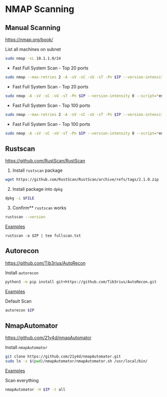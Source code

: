 # NMAP Scanning

## Manual Scanning
https://nmap.org/book/

List all machines on subnet
```bash
sudo nmap -sL 10.1.1.0/24
```

- Fast Full System Scan - Top 20 ports
```bash
sudo nmap --max-retries 2 -A -sV -sC -sU -sT -Pn $IP --version-intensity 0 --script=*enum --script=vuln --top-ports 20 | tee fullscan.txt
```
- Fast Full System Scan - Top 20 ports
```bash
sudo nmap -A -sV -sC -sU -sT -Pn $IP --version-intensity 0 --script=*enum --script=vuln --top-ports 20 | tee fullscan.txt
```
- Fast Full System Scan - Top 100 ports
```bash
sudo nmap --max-retries 2 -A -sV -sC -sU -sT -Pn $IP --version-intensity 0 --script=*enum --script=vuln --top-ports 100 | tee fullscan.txt
```
- Fast Full System Scan - Top 100 ports
```bash
sudo nmap -A -sV -sC -sU -sT -Pn $IP --version-intensity 0 --script=*enum --script=vuln --top-ports 100 | tee fullscan.txt
```




## Rustscan
https://github.com/RustScan/RustScan

1. Install `rustscan` package
```bash
wget https://github.com/RustScan/RustScan/archive/refs/tags/2.1.0.zip
```
2. Install package into `dpkg`
```bash
dpkg -i $FILE
```
3. Confirm** `rustscan` works
```bash
rustscan --version
```
<ins>Examples</in>

```
rustscan -a $IP | tee fullscan.txt
```

## Autorecon
https://github.com/Tib3rius/AutoRecon

Install `autorecon`
```bash
python3 -m pip install git+https://github.com/Tib3rius/AutoRecon.git
```
<ins>Examples</ins>

Default Scan
```bash
autorecon $IP 
```

## NmapAutomator
https://github.com/21y4d/nmapAutomator

Install `nmapAutomator`
```bash
git clone https://github.com/21y4d/nmapAutomator.git
sudo ln -s $(pwd)/nmapAutomator/nmapAutomator.sh /usr/local/bin/
```
<ins>Examples</ins>

Scan everything
```bash
nmapAutomator -H $IP -t all 
```
